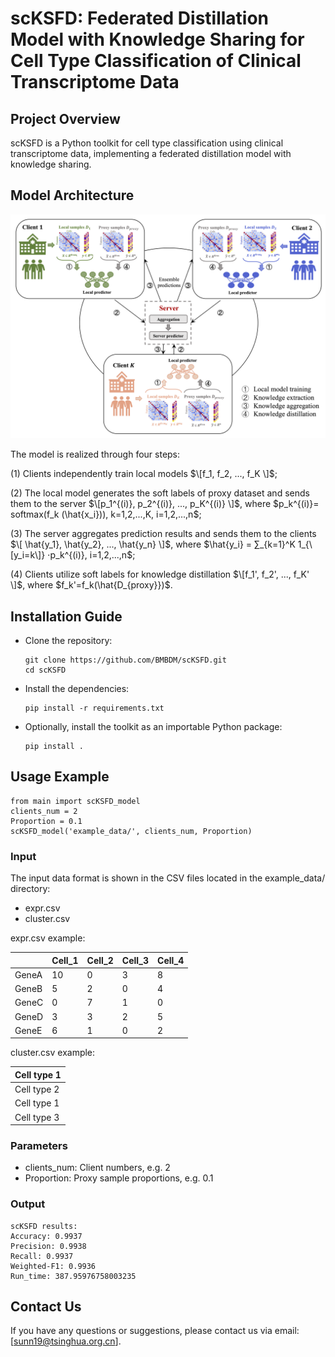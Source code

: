 # scKSFD: Federated Distillation Model with Knowledge Sharing for Cell Type Classification of Clinical Transcriptome Data

## Project Overview
scKSFD is a Python toolkit for cell type classification using clinical transcriptome data, implementing a federated distillation model with knowledge sharing. 

## Model Architecture
![The Model Architecture of scKSFD](https://github.com/BMBDM/scKSFD/blob/main/scKSFD_model.png)

The model is realized through four steps: 

(1) Clients independently train local models $\[f_1, f_2, ..., f_K \]$; 

(2) The local model generates the soft labels of proxy dataset and sends them to the server $\[p_1^{(i)}, p_2^{(i)}, ..., p_K^{(i)} \]$, where $p_k^{(i)}= softmax(f_k (\hat{x_i})), k=1,2,...,K, i=1,2,...,n$; 

(3) The server aggregates prediction results and sends them to the clients $\[ \hat{y_1}, \hat{y_2}, ..., \hat{y_n} \]$, where $\hat{y_i} = ∑_{k=1}^K 1_{\[y_i=k\]} ⋅p_k^{(i)}, i=1,2,...,n$; 

(4) Clients utilize soft labels for knowledge distillation $\[f_1', f_2', ..., f_K' \]$, where $f_k'=f_k(\hat{D_{proxy}})$. 
 
## Installation Guide
- Clone the repository:
  ```
  git clone https://github.com/BMBDM/scKSFD.git
  cd scKSFD
  ```
- Install the dependencies:
  ```
  pip install -r requirements.txt
  ```
- Optionally, install the toolkit as an importable Python package:
  ```
  pip install .
  ```
  
## Usage Example
  ```
  from main import scKSFD_model
  clients_num = 2
  Proportion = 0.1
  scKSFD_model('example_data/', clients_num, Proportion)
  ```
### Input
The input data format is shown in the CSV files located in the example_data/ directory:
- expr.csv
- cluster.csv

expr.csv example:

|             | Cell_1 | Cell_2 | Cell_3 | Cell_4 |
|-------------|--------|--------|--------|--------|
| GeneA       |   10   |   0    |   3    |   8    |
| GeneB       |   5    |   2    |   0    |   4    |
| GeneC       |   0    |   7    |   1    |   0    |
| GeneD       |   3    |   3    |   2    |   5    |
| GeneE       |   6    |   1    |   0    |   2    |

cluster.csv example:

| Cell type 1       |
|-------------      |
| Cell type 2       |
| Cell type 1       |
| Cell type 3       |


### Parameters
- clients_num: Client numbers, e.g. 2
- Proportion: Proxy sample proportions, e.g. 0.1

### Output
  ```
  scKSFD results:       	
  Accuracy: 0.9937        	
  Precision: 0.9938        	
  Recall: 0.9937       		
  Weighted-F1: 0.9936        	
  Run_time: 387.95976758003235 
  ``` 

## Contact Us
If you have any questions or suggestions, please contact us via email: [sunn19@tsinghua.org.cn].
